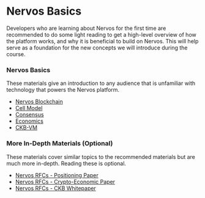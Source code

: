 # Nervos Basics

Developers who are learning about Nervos for the first time are recommended to do some light reading to get a high-level overview of how the platform works, and why it is beneficial to build on Nervos. This will help serve as a foundation for the new concepts we will introduce during the course.

### Nervos Basics

These materials give an introduction to any audience that is unfamiliar with technology that powers the  Nervos platform.

* [Nervos Blockchain](https://docs.nervos.org/docs/basics/concepts/nervos-blockchain)
* [Cell Model](https://docs.nervos.org/docs/basics/concepts/cell-model)
* [Consensus](https://docs.nervos.org/docs/basics/concepts/consensus)
* [Economics](https://docs.nervos.org/docs/basics/concepts/economics)
* [CKB-VM](https://docs.nervos.org/docs/basics/concepts/ckb-vm)

### More In-Depth Materials \(Optional\)

These materials cover similar topics to the recommended materials but are much more in-depth. Reading these is optional.

* [Nervos RFCs - Positioning Paper](https://github.com/nervosnetwork/rfcs/blob/master/rfcs/0001-positioning/0001-positioning.md)
* [Nervos RFCs - Crypto-Economic Paper](https://github.com/nervosnetwork/rfcs/blob/master/rfcs/0015-ckb-cryptoeconomics/0015-ckb-cryptoeconomics.md)
* [Nervos RFCs - CKB Whitepaper](https://github.com/nervosnetwork/rfcs/blob/master/rfcs/0002-ckb/0002-ckb.md)

